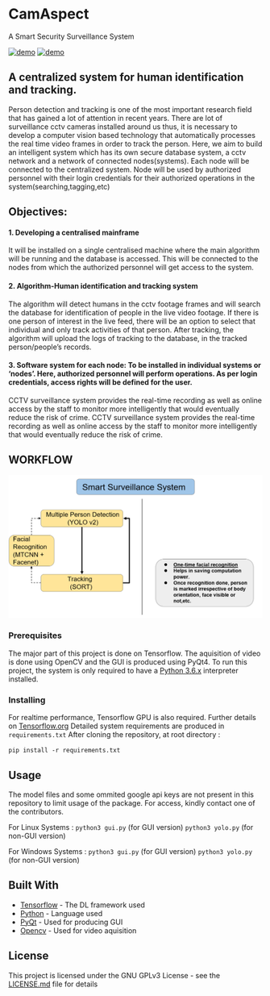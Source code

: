 # CamAspect
A Smart Security Surveillance System


[![demo](https://img.youtube.com/vi/ExkxAMdyxYo/0.jpg)](https://www.youtube.com/watch?v=ExkxAMdyxYo)
[![demo](https://img.youtube.com/vi/NZqtjUsRjlc/0.jpg)](https://www.youtube.com/watch?v=NZqtjUsRjlc)

  ## A centralized system for human identification and tracking.
Person detection and tracking is one of the most important research field that has gained a lot of attention in recent years. There are lot of  surveillance cctv cameras installed around us thus, it is necessary to develop a computer vision based technology that automatically processes the real time video frames in order to track the person.
Here, we aim to build an intelligent system which has its own secure database system, a cctv network and a network of connected nodes(systems). Each node will be connected to the centralized system. Node will be used by authorized personnel with their login credentials for their authorized operations in the system(searching,tagging,etc)

  ## Objectives:
  #### 1. Developing a centralised mainframe
  It will be installed on a single centralised machine where the main algorithm will be running and the database is
  accessed. This will be connected to the nodes from which the authorized personnel will get access to the system.
  #### 2. Algorithm-Human identification and tracking system
The algorithm will detect humans in the cctv footage frames and will search the database for identification of people in the live video footage. If there is one person of interest in the live feed, there will be an option to select that individual and only track activities of that person. After tracking, the algorithm will upload the logs of tracking to the database, in the tracked person/people’s records.
  #### 3. Software system for each node: To be installed in individual systems or ‘nodes’. Here, authorized personnel will perform operations. As per login credentials, access rights will be defined for the user.
CCTV surveillance system provides the real-time recording as well as online access by the staff to  monitor  more intelligently that would eventually reduce the risk of crime.
 CCTV surveillance system provides the real-time recording as well as online access by the staff to  monitor  more intelligently that would eventually reduce the risk of crime.
  ## WORKFLOW 
  ![WORK FLOW](/Screenshot.png)
  
### Prerequisites

The major part of this project is done on Tensorflow. The aquisition of video is done using OpenCV and the GUI is produced using PyQt4.
To run this project, the system is only required to have a [Python 3.6.x](https://www.python.org/downloads/release/python-365/) interpreter installed.

### Installing

For realtime performance, Tensorflow GPU is also required. Further details on [Tensorflow.org](https://www.tensorflow.org/install/gpu)
Detailed system requirements are produced in ```requirements.txt``` 
After cloning the repository, at root directory :
```
pip install -r requirements.txt
```

## Usage

The model files and some ommited google api keys are not present in this repository to limit usage of the package. For access, kindly contact one of the contributors.

For Linux Systems :
```python3 gui.py``` (for GUI version)
```python3 yolo.py``` (for non-GUI version)

For Windows Systems :
```python3 gui.py``` (for GUI version)
```python3 yolo.py``` (for non-GUI version)

## Built With

* [Tensorflow](https://www.tensorflow.org/) - The DL framework used
* [Python](https://www.python.org/) - Language used
* [PyQt](https://riverbankcomputing.com/software/pyqt/intro) - Used for producing GUI
* [Opencv](https://opencv.org/) - Used for video aquisition

## License

This project is licensed under the GNU GPLv3 License - see the [LICENSE.md](LICENSE.md) file for details

